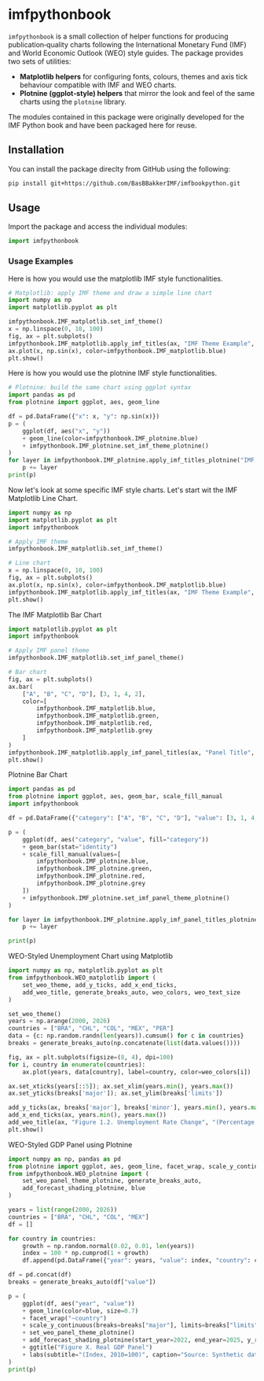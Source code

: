 # imfpythonbook

`imfpythonbook` is a small collection of helper functions for producing publication‑quality charts following the International Monetary Fund (IMF) and World Economic Outlook (WEO) style guides.  The package provides two sets of utilities:

- **Matplotlib helpers** for configuring fonts, colours, themes and axis tick behaviour compatible with IMF and WEO charts.
- **Plotnine (ggplot‑style) helpers** that mirror the look and feel of the same charts using the `plotnine` library.

The modules contained in this package were originally developed for the IMF Python book and have been packaged here for reuse.

## Installation

You can install the package direclty from GitHub using the following:

```sh
pip install git+https://github.com/BasBBakkerIMF/imfbookpython.git
```

## Usage

Import the package and access the individual modules:

```python
import imfpythonbook
```

### Usage Examples

Here is how you would use the matplotlib IMF style functionalities. 

```python
# Matplotlib: apply IMF theme and draw a simple line chart
import numpy as np
import matplotlib.pyplot as plt

imfpythonbook.IMF_matplotlib.set_imf_theme()
x = np.linspace(0, 10, 100)
fig, ax = plt.subplots()
imfpythonbook.IMF_matplotlib.apply_imf_titles(ax, "IMF Theme Example", "Subtitle")
ax.plot(x, np.sin(x), color=imfpythonbook.IMF_matplotlib.blue)
plt.show()
```
Here is how you would use the plotnine IMF style functionalities. 

```python
# Plotnine: build the same chart using ggplot syntax
import pandas as pd
from plotnine import ggplot, aes, geom_line

df = pd.DataFrame({"x": x, "y": np.sin(x)})
p = (
    ggplot(df, aes("x", "y"))
    + geom_line(color=imfpythonbook.IMF_plotnine.blue)
    + imfpythonbook.IMF_plotnine.set_imf_theme_plotnine()
)
for layer in imfpythonbook.IMF_plotnine.apply_imf_titles_plotnine("IMF Theme Example", "Subtitle"):
    p += layer
print(p)
```

Now let's look at some specific IMF style charts. Let's start wit the IMF Matplotlib Line Chart.

```python
import numpy as np
import matplotlib.pyplot as plt
import imfpythonbook

# Apply IMF theme
imfpythonbook.IMF_matplotlib.set_imf_theme()

# Line chart
x = np.linspace(0, 10, 100)
fig, ax = plt.subplots()
ax.plot(x, np.sin(x), color=imfpythonbook.IMF_matplotlib.blue)
imfpythonbook.IMF_matplotlib.apply_imf_titles(ax, "IMF Theme Example", "Subtitle")
plt.show()
```
The IMF Matplotlib Bar Chart

```python
import matplotlib.pyplot as plt
import imfpythonbook

# Apply IMF panel theme
imfpythonbook.IMF_matplotlib.set_imf_panel_theme()

# Bar chart
fig, ax = plt.subplots()
ax.bar(
    ["A", "B", "C", "D"], [3, 1, 4, 2],
    color=[
        imfpythonbook.IMF_matplotlib.blue,
        imfpythonbook.IMF_matplotlib.green,
        imfpythonbook.IMF_matplotlib.red,
        imfpythonbook.IMF_matplotlib.grey
    ]
)
imfpythonbook.IMF_matplotlib.apply_imf_panel_titles(ax, "Panel Title", "Panel Subtitle")
plt.show()
```
Plotnine Bar Chart

```python
import pandas as pd
from plotnine import ggplot, aes, geom_bar, scale_fill_manual
import imfpythonbook

df = pd.DataFrame({"category": ["A", "B", "C", "D"], "value": [3, 1, 4, 2]})

p = (
    ggplot(df, aes("category", "value", fill="category"))
    + geom_bar(stat="identity")
    + scale_fill_manual(values=[
        imfpythonbook.IMF_plotnine.blue,
        imfpythonbook.IMF_plotnine.green,
        imfpythonbook.IMF_plotnine.red,
        imfpythonbook.IMF_plotnine.grey
    ])
    + imfpythonbook.IMF_plotnine.set_imf_panel_theme_plotnine()
)

for layer in imfpythonbook.IMF_plotnine.apply_imf_panel_titles_plotnine("Panel Title", "Panel Subtitle"):
    p += layer

print(p)
```

WEO-Styled Unemployment Chart using Matplotlib

```python
import numpy as np, matplotlib.pyplot as plt
from imfpythonbook.WEO_matplotlib import (
    set_weo_theme, add_y_ticks, add_x_end_ticks,
    add_weo_title, generate_breaks_auto, weo_colors, weo_text_size
)

set_weo_theme()
years = np.arange(2000, 2026)
countries = ["BRA", "CHL", "COL", "MEX", "PER"]
data = {c: np.random.randn(len(years)).cumsum() for c in countries}
breaks = generate_breaks_auto(np.concatenate(list(data.values())))

fig, ax = plt.subplots(figsize=(8, 4), dpi=100)
for i, country in enumerate(countries):
    ax.plot(years, data[country], label=country, color=weo_colors[i])

ax.set_xticks(years[::5]); ax.set_xlim(years.min(), years.max())
ax.set_yticks(breaks['major']); ax.set_ylim(breaks['limits'])

add_y_ticks(ax, breaks['major'], breaks['minor'], years.min(), years.max())
add_x_end_ticks(ax, years.min(), years.max())
add_weo_title(ax, "Figure 1.2. Unemployment Rate Change", "(Percentage point change, annual data)")
plt.show()
```
WEO-Styled GDP Panel using Plotnine
```python
import numpy as np, pandas as pd
from plotnine import ggplot, aes, geom_line, facet_wrap, scale_y_continuous, ggtitle, labs
from imfpythonbook.WEO_plotnine import (
    set_weo_panel_theme_plotnine, generate_breaks_auto,
    add_forecast_shading_plotnine, blue
)

years = list(range(2000, 2026))
countries = ["BRA", "CHL", "COL", "MEX"]
df = []

for country in countries:
    growth = np.random.normal(0.02, 0.01, len(years))
    index = 100 * np.cumprod(1 + growth)
    df.append(pd.DataFrame({"year": years, "value": index, "country": country}))

df = pd.concat(df)
breaks = generate_breaks_auto(df["value"])

p = (
    ggplot(df, aes("year", "value"))
    + geom_line(color=blue, size=0.7)
    + facet_wrap("~country")
    + scale_y_continuous(breaks=breaks["major"], limits=breaks["limits"])
    + set_weo_panel_theme_plotnine()
    + add_forecast_shading_plotnine(start_year=2022, end_year=2025, y_range=breaks["limits"])
    + ggtitle("Figure X. Real GDP Panel")
    + labs(subtitle="(Index, 2010=100)", caption="Source: Synthetic data. Real GDP index rebased to 2010=100.")
)
print(p)
```